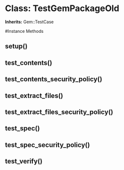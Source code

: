 # Class: TestGemPackageOld
**Inherits:** Gem::TestCase
    




#Instance Methods
## setup() [](#method-i-setup)

## test_contents() [](#method-i-test_contents)

## test_contents_security_policy() [](#method-i-test_contents_security_policy)

## test_extract_files() [](#method-i-test_extract_files)

## test_extract_files_security_policy() [](#method-i-test_extract_files_security_policy)

## test_spec() [](#method-i-test_spec)

## test_spec_security_policy() [](#method-i-test_spec_security_policy)

## test_verify() [](#method-i-test_verify)

